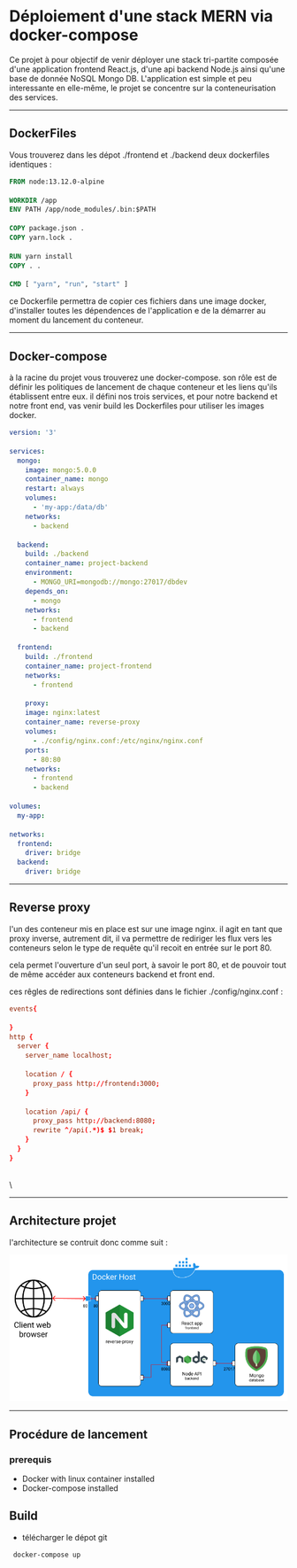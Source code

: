 # Déploiement d'une stack MERN via docker-compose

Ce projet à pour objectif de venir déployer une stack tri-partite composée d'une application frontend React.js, d'une api backend Node.js ainsi qu'une base de donnée NoSQL Mongo DB.
L'application est simple et peu interessante en elle-même, le projet se concentre sur la conteneurisation des services.

---



## DockerFiles

Vous trouverez dans les dépot ./frontend et ./backend deux dockerfiles identiques :

``` Dockerfile
FROM node:13.12.0-alpine

WORKDIR /app
ENV PATH /app/node_modules/.bin:$PATH

COPY package.json .
COPY yarn.lock .

RUN yarn install
COPY . .

CMD [ "yarn", "run", "start" ] 
```

ce Dockerfile permettra de copier ces fichiers dans une image docker, d'installer toutes les dépendences de l'application e de la démarrer au moment du lancement du conteneur.



---

## Docker-compose

à la racine du projet vous trouverez une docker-compose. son rôle est de définir les politiques de lancement de chaque conteneur et les liens qu'ils établissent entre eux.
il défini nos trois services, et pour notre backend et notre front end, vas venir build les Dockerfiles pour utiliser les images docker.

```yml
version: '3'

services:
  mongo:
    image: mongo:5.0.0
    container_name: mongo
    restart: always
    volumes: 
      - 'my-app:/data/db'
    networks:
      - backend

  backend:
    build: ./backend
    container_name: project-backend
    environment:
      - MONGO_URI=mongodb://mongo:27017/dbdev
    depends_on:
      - mongo
    networks:
      - frontend
      - backend

  frontend:
    build: ./frontend
    container_name: project-frontend
    networks:
      - frontend
  
    proxy: 
    image: nginx:latest
    container_name: reverse-proxy
    volumes:
      - ./config/nginx.conf:/etc/nginx/nginx.conf
    ports:
      - 80:80
    networks:
      - frontend
      - backend

volumes:
  my-app:

networks:
  frontend:
    driver: bridge
  backend:
    driver: bridge
```



---

## Reverse proxy

l'un des conteneur mis en place est sur une image nginx. il agit en tant que proxy inverse, autrement dit, il va permettre de rediriger les flux vers les conteneurs selon le type de requête qu'il recoit en entrée sur le port 80. 

cela permet l'ouverture d'un seul port, à savoir le port 80, et de pouvoir tout de même accéder aux conteneurs backend et front end.

ces rêgles de redirections sont définies dans le fichier ./config/nginx.conf : 

```conf
events{

}
http {
  server {
    server_name localhost;

    location / {
      proxy_pass http://frontend:3000;
    }

    location /api/ {
      proxy_pass http://backend:8080;
      rewrite ^/api(.*)$ $1 break;
    }
  }
}
```
\
\ 
  
  
---

## Architecture projet

l'architecture se contruit donc comme suit :

![Alt text](./project_achitecture.png "a title")




---

## Procédure de lancement

### prerequis

- Docker with linux container installed
- Docker-compose installed

## Build

 - télécharger le dépot git
```
 docker-compose up
```